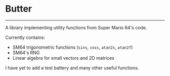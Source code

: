 # Butter
---

A library implementing utility functions from Super Mario 64's code.

Currently contains:
- SM64 trigonometric functions (`sins`, `coss`, `atan2s`, `atan2f`)
- SM64's RNG
- Linear algebra for small vectors and 2D matrices

I have yet to add a test battery and many other useful functions.